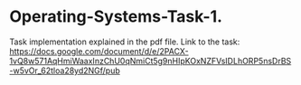 # Operating-Systems-Task-1.
Task implementation explained in the pdf file.
Link to the task: https://docs.google.com/document/d/e/2PACX-1vQ8w571AqHmiWaaxInzChU0qNmiCt5g9nHIpKOxNZFVsIDLhORP5nsDrBS-w5vOr_62tloa28yd2NGf/pub

